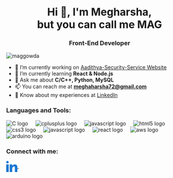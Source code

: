 <h1 align="center">Hi 👋, I'm Megharsha,<br> but you can call me MAG</h1>
<h3 align="center">Front-End Developer</h3>


<p align="left"> <img src="https://komarev.com/ghpvc/?username=maggowda&label=Profile%20views&color=0e75b6&style=flat" alt="maggowda" /> </p>

- 🔭 I’m currently working on [Aadithya-Security-Service Website]()
- 🌱 I’m currently learning **React & Node.js**
- 💬 Ask me about **C/C++, Python, MySQL**
- 📫 You can reach me at **meghaharsha72@gmail.com**
- 📄 Know about my experiences at [LinkedIn](https://www.linkedin.com/in/megharsha-a-gowda-174653291/)

<h3 align="left">Languages and Tools: </h3>
<div align="left">
  <img src="https://cdn.jsdelivr.net/gh/devicons/devicon/icons/c/c-original.svg" height="40" alt="C logo"  />
  <img width="12" />
  <img src="https://cdn.jsdelivr.net/gh/devicons/devicon/icons/cplusplus/cplusplus-original.svg" height="40" alt="cplusplus logo"  />
  <img width="12" />
  <img src="https://cdn.jsdelivr.net/gh/devicons/devicon/icons/python/python-original.svg" height="40" alt="javascript logo"  />
  <img width="12" />
  <img src="https://cdn.jsdelivr.net/gh/devicons/devicon/icons/html5/html5-original.svg" height="40" alt="html5 logo"  />
  <img width="12" />
  <img src="https://cdn.jsdelivr.net/gh/devicons/devicon/icons/css3/css3-original.svg" height="40" alt="css3 logo"  />
  <img width="12" />
  <img src="https://cdn.jsdelivr.net/gh/devicons/devicon/icons/javascript/javascript-original.svg" height="40" alt="javascript logo"  />
  <img width="12" />
  <img src="https://cdn.jsdelivr.net/gh/devicons/devicon/icons/react/react-original.svg" height="40" alt="react logo"  />
  <img width="12" />
  <img src="https://cdn.jsdelivr.net/gh/devicons/devicon/icons/vercel/vercel-original.svg" height="40" alt="aws logo"  />
  <img width="12" />
  <img src="https://cdn.jsdelivr.net/gh/devicons/devicon/icons/arduino/arduino-original.svg" height="40" alt="arduino logo"  />
  <img width="12" />
</div>

<h3 align="left">Connect with me:</h3>
<div align="left">
  <a href="https://www.linkedin.com/in/megharsha-a-gowda-174653291/" target="blank" text-decoration="none">
    <img align="center" src="src/images/icons/Social/linked-in-alt.svg" alt="megharshaAGowda" height="30"/>
    <img width="12" />
  </a> 
</div>
